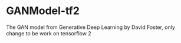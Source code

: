 # GANModel-tf2
The GAN model from Generative Deep Learning by David Foster, only change to be work on tensorflow 2
